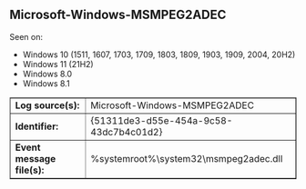 ## Microsoft-Windows-MSMPEG2ADEC

Seen on:
* Windows 10 (1511, 1607, 1703, 1709, 1803, 1809, 1903, 1909, 2004, 20H2)
* Windows 11 (21H2)
* Windows 8.0
* Windows 8.1

<table border="1" class="docutils">
  <tbody>
    <tr>
      <td><b>Log source(s):</b></td>
      <td>Microsoft-Windows-MSMPEG2ADEC</td>
    </tr>
    <tr>
      <td><b>Identifier:</b></td>
      <td>{51311de3-d55e-454a-9c58-43dc7b4c01d2}</td>
    </tr>
    <tr>
      <td><b>Event message file(s):</b></td>
      <td>%systemroot%\system32\msmpeg2adec.dll</td>
    </tr>
  </tbody>
</table>

&nbsp;

